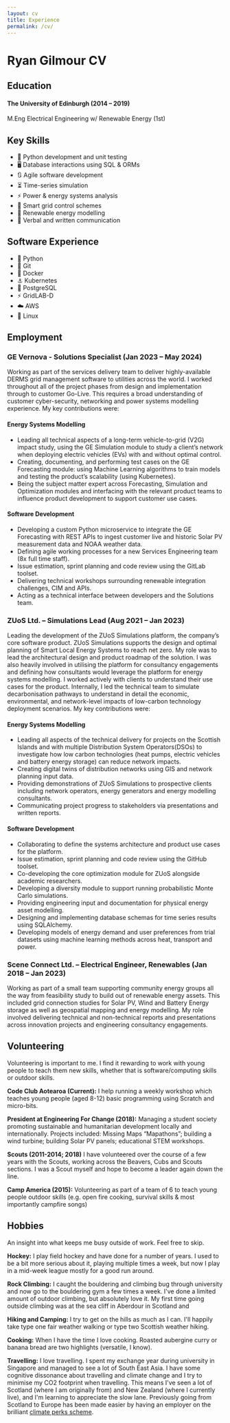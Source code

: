 ```yaml
---
layout: cv
title: Experience
permalink: /cv/
---
```


# Ryan Gilmour CV
## Education
#### The University of Edinburgh (2014 – 2019)

M.Eng Electrical Engineering w/ Renewable Energy (1st)

## Key Skills

<ul class="skill-list"> 
<li>🐍 Python development and unit testing </li> 
<li>🖥️ Database interactions using SQL & ORMs</li>
<li>🔃 Agile software development</li>  
<li>⏳ Time-series simulation</li>  
<li>⚡ Power & energy systems analysis</li> 
<li>🔌 Smart grid control schemes</li>  
<li>🔋 Renewable energy modelling</li> 
<li>📄 Verbal and written communication</li>  
</ul>

<!-- <table border="0">
 <tr>
    <td>Strong understanding of energy systems</td>
    <td>Power systems analysis and distribution planning </td>
 </tr>
  <tr>
    <td>Local energy system simulation and analysis</td>
    <td>Python development and unit testing</td>
 </tr>
  <tr>
    <td>Verbal and written communication</td>
    <td>Time-series simulations using numerical methods</td>
 </tr>
  <tr>
    <td>Database interactions using SQL and ORMs</td>
    <td>Agile software development</td>
 </tr>
</table> -->

## Software Experience

<ul class="software-list"> 
<li>🐍 Python</li> 
<li>🐙 Git</li>
<li>🐋 Docker</li> 
<li>⚓ Kubernetes</li>
<li>🐘 PostgreSQL</li>
<li>⚡ GridLAB-D</li> 
<li>☁️ AWS</li> 
<li>🐧 Linux</li> 
  
</ul>


<!-- <table border="0">
 <tr>
    <td>Modelling Software</td>
    <td>GridLAB-D; HELICS; PowerWorld; MATLAB</td>
 </tr>
  <tr>
    <td>Python</td>
    <td>numpy, requests, pytest, hypothesis, sklearn</td>
 </tr>
  <tr>
    <td>Containerisation</td>
    <td>Docker, Podman, Kubernetes (RKE2)</td>
 </tr>
  <tr>
    <td>Databases</td>
    <td>SQL, PostgreSQL, TimescaleDB, psql</td>
 </tr>
 <tr>
    <td>Development Tools</td>
    <td>Linux & Windows, Git, CI/CD Pipelines, JIRA</td>
 </tr>
  <tr>
    <td>APIs</td>
    <td>RESTful APIs, Kafka</td>
 </tr>
</table> -->

## Employment
### GE Vernova - Solutions Specialist (Jan 2023 – May 2024)

Working as part of the services delivery team to deliver highly-available DERMS grid management software to utilities across the world. I worked throughout all of the project phases from design and implementation through to customer Go-Live. This requires a broad understanding of customer cyber-security, networking and power systems modelling experience. My key contributions were:

#### Energy Systems Modelling

- Leading all technical aspects of a long-term vehicle-to-grid (V2G) impact study, using the GE Simulation module to study a client’s network when deploying electric vehicles (EVs) with and without optimal control.
- Creating, documenting, and performing test cases on the GE Forecasting module: using Machine Learning algorithms to train models and testing the product’s scalability (using Kubernetes).
- Being the subject matter expert across Forecasting, Simulation and Optimization modules and interfacing with the relevant product teams to influence product development to support customer use cases.

#### Software Development

- Developing a custom Python microservice to integrate the GE Forecasting with REST APIs to ingest customer live and historic Solar PV measurement data and NOAA weather data. 
- Defining agile working processes for a new Services Engineering team (8x full time staff).
- Issue estimation, sprint planning and code review using the GitLab toolset. 
- Delivering technical workshops surrounding renewable integration challenges, CIM and APIs.
- Acting as a technical interface between developers and the Solutions team.



### ZUoS Ltd. – Simulations Lead (Aug 2021 – Jan 2023)

Leading the development of the ZUoS Simulations platform, the company’s core software product. ZUoS Simulations supports the design and optimal planning of Smart Local Energy Systems to reach net zero. My role was to lead the architectural design and product roadmap of the solution. I was also heavily involved in utilising the platform for consultancy engagements and defining how consultants would leverage the platform for energy systems modelling. I worked actively with clients to understand their use cases for the product. Internally, I led the technical team to simulate decarbonisation pathways to understand in detail the economic, environmental, and network-level impacts of low-carbon technology deployment scenarios. My key contributions were: 

#### Energy Systems Modelling

- Leading all aspects of the technical delivery for projects on the Scottish Islands and with multiple Distribution System Operators(DSOs) to investigate how low carbon technologies (heat pumps, electric vehicles and battery energy storage) can reduce network impacts. 
- Creating digital twins of distribution networks using GIS and network planning input data.
- Providing demonstrations of ZUoS Simulations to prospective clients including network operators, energy generators and energy modelling consultants. 
- Communicating project progress to stakeholders via presentations and written reports.

#### Software Development

- Collaborating to define the systems architecture and product use cases for the platform.
- Issue estimation, sprint planning and code review using the GitHub toolset. 
- Co-developing the core optimization module for ZUoS alongside academic researchers.
- Developing a diversity module to support running probabilistic Monte Carlo simulations.
- Providing engineering input and documentation for physical energy asset modelling.
- Designing and implementing database schemas for time series results using SQLAlchemy.
- Developing models of energy demand and user preferences from trial datasets using machine learning methods across heat, transport and power.



### Scene Connect Ltd. – Electrical Engineer, Renewables (Jan 2018 – Jan 2023)

Working as part of a small team supporting community energy groups all the way from feasibility study to build out of renewable energy assets. This included grid connection studies for Solar PV, Wind and Battery Energy storage as well as geospatial mapping and energy modelling. My role involved delivering technical and non-technical reports and presentations across  innovation projects and engineering consultancy engagements. 


## Volunteering 
Volunteering is important to me. I find it rewarding to work with young people to teach them new skills, whether that is software/computing skills or outdoor skills. 

**Code Club Aotearoa (Current):** I help running a weekly workshop which teaches young people (aged 8-12) basic programming using Scratch and micro-bits. 

**President at Engineering For Change (2018):** Managing a student society promoting sustainable and humanitarian development locally and internationally. Projects included: Missing Maps “Mapathons”; building a wind turbine; building Solar PV panels; educational STEM workshops. 


**Scouts (2011-2014; 2018)** I have volunteered over the course of a few years with the Scouts, working across the Beavers, Cubs and Scouts sections. I was a Scout myself and hope to become a leader again down the line. 

**Camp America (2015):** Volunteering as part of a team of 6 to teach young people outdoor skills (e.g. open fire cooking, survival skills & most importantly campfire songs)


## Hobbies
An insight into what keeps me busy outside of work. Feel free to skip. 

**Hockey:** I play field hockey and have done for a number of years. I used to be a bit more serious about it, playing multiple times a week, but now I play in a mid-week league mostly for a good run around. 

**Rock Climbing:** I caught the bouldering and climbing bug through university and now go to the bouldering gym a few times a week. I've done a limited amount of outdoor climbing, but absolutely love it. My first time going outside climbing was at the sea cliff in Aberdour in Scotland and 

**Hiking and Camping:** I try to get on the hills as much as I can. I'll happily take type one fair weather walking or type two Scottish weather hiking.

**Cooking:** When I have the time I love cooking. Roasted aubergine curry or banana bread are two highlights (versatile, I know).

**Travelling:** I love travelling. I spent my exchange year during university in Singapore and managed to see a lot of South East Asia. I have some cognitive dissonance about travelling and climate change and I try to minimise my CO2 footprint when travelling. This means I've seen a lot of Scotland (where I am originally from) and New Zealand (where I currently live), and I'm learning to appreciate the slow lane. Previously going from Scotland to Europe has been made easier by having an employer on the brilliant [climate perks scheme](https://www.climateperks.com/).
